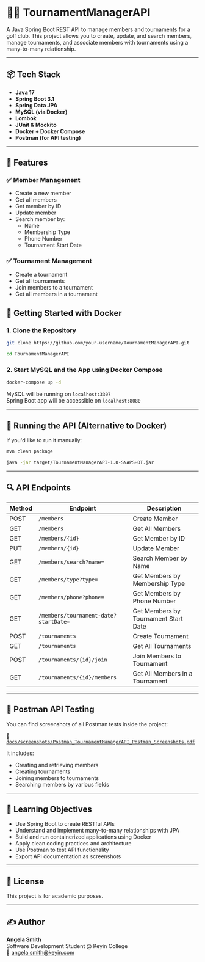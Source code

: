 # 🏌️‍♂️ TournamentManagerAPI

A Java Spring Boot REST API to manage members and tournaments for a golf club. This project allows you to create, update, and search members, manage tournaments, and associate members with tournaments using a many-to-many relationship.

---

## 📦 Tech Stack

- **Java 17**
- **Spring Boot 3.1**
- **Spring Data JPA**
- **MySQL (via Docker)**
- **Lombok**
- **JUnit & Mockito**
- **Docker + Docker Compose**
- **Postman (for API testing)**

---

## 🧱 Features

### ✅ Member Management

- Create a new member
- Get all members
- Get member by ID
- Update member
- Search member by:
  - Name
  - Membership Type
  - Phone Number
  - Tournament Start Date

### ✅ Tournament Management

- Create a tournament
- Get all tournaments
- Join members to a tournament
- Get all members in a tournament

## 🐳 Getting Started with Docker

### 1. Clone the Repository

```bash
git clone https://github.com/your-username/TournamentManagerAPI.git

cd TournamentManagerAPI

```

### 2. Start MySQL and the App using Docker Compose

```bash
docker-compose up -d
```

MySQL will be running on `localhost:3307`  
Spring Boot app will be accessible on `localhost:8080`

---

## 🚀 Running the API (Alternative to Docker)

If you'd like to run it manually:

```bash
mvn clean package

java -jar target/TournamentManagerAPI-1.0-SNAPSHOT.jar
```

---

## 🔍 API Endpoints

| Method | Endpoint                                 | Description                              |
|--------|------------------------------------------|------------------------------------------|
| POST   | `/members`                               | Create Member                            |
| GET    | `/members`                               | Get All Members                          |
| GET    | `/members/{id}`                          | Get Member by ID                         |
| PUT    | `/members/{id}`                          | Update Member                            |
| GET    | `/members/search?name=`                  | Search Member by Name                    |
| GET    | `/members/type?type=`                    | Get Members by Membership Type           |
| GET    | `/members/phone?phone=`                  | Get Members by Phone Number              |
| GET    | `/members/tournament-date?startDate=`    | Get Members by Tournament Start Date     |
| POST   | `/tournaments`                           | Create Tournament                        |
| GET    | `/tournaments`                           | Get All Tournaments                      |
| POST   | `/tournaments/{id}/join`                 | Join Members to Tournament               |
| GET    | `/tournaments/{id}/members`              | Get All Members in a Tournament          |

---

## 🧪 Postman API Testing

You can find screenshots of all Postman tests inside the project:

📂 [`docs/screenshots/Postman_TournamentManagerAPI_Postman_Screenshots.pdf`](docs/screenshots/Postman_TournamentManagerAPI_Postman_Screenshots.pdf)


It includes:

- Creating and retrieving members  
- Creating tournaments  
- Joining members to tournaments  
- Searching members by various fields  


---

## 🧠 Learning Objectives

- Use Spring Boot to create RESTful APIs  
- Understand and implement many-to-many relationships with JPA  
- Build and run containerized applications using Docker  
- Apply clean coding practices and architecture  
- Use Postman to test API functionality  
- Export API documentation as screenshots  

---

## 🧾 License

This project is for academic purposes.

---

## ✍️ Author

**Angela Smith**  
Software Development Student @ Keyin College  
📧 [angela.smith@keyin.com](mailto:angela.smith@keyin.com)










